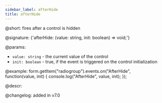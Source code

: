 ```yaml
---
sidebar_label: afterHide
title: afterHide
---          
```


@short: fires after a control is hidden
 
@signature: {'afterHide: (value: string, init: boolean) => void;'}

@params:
- `value: string` - the current value of the control
- `init: boolean` - true, if the event is triggered on the control initialization

@example:
form.getItem("radiogroup").events.on("AfterHide", function(value, init) {
    console.log("AfterHide", value, init);
});

@descr:

@changelog: added in v7.0
